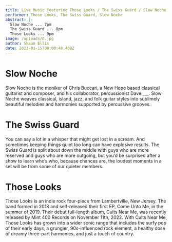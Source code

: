 ```yaml
---
title: Live Music featuring Those Looks / The Swiss Guard / Slow Noche
performer: Those Looks, The Swiss Guard, Slow Noche
abstract: |-
  Slow Noche ... 7pm
  The Swiss Guard ... 8pm
  Those Looks ... 9pm
image: /uploads/0.jpg
author: Shaun Ellis
date: 2023-01-15T00:00:48.408Z
---
```

# Slow Noche

Slow Noche is the moniker of Chris Buccari, a New Hope based classical guitarist and composer, and his collaborator, percussionist Dave ___. Slow Noche weaves classical, island, jazz, and folk guitar styles into sublimely beautiful melodies and harmonies supported by percussive grooves.

# The Swiss Guard

You can say a lot in a whisper that might get lost in a scream. And sometimes keeping things quiet too long can have explosive results. The Swiss Guard is split about down the middle with guys who are more reserved and guys who are more outgoing, but you’d be surprised after a show to learn who’s who, because chances are, the loudest moments in a set will be from some of our quieter members. 

# Those Looks 

Those Looks is an indie rock four-piece from Lambertville, New Jersey. The band formed in 2018 and self-released their first EP, Come Unto Me, in the summer of 2019. Their debut full-length album, Cults Near Me, was recently released by Mint 400 Records on November 11th, 2022. With Cults Near Me, Those Looks has grown into a wider sonic range that includes the surfy pop of their early days, a grungier, 90s-influenced rock element, a healthy dose of dreamy three-part harmonies, and just a touch of country.